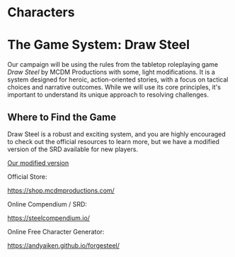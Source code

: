 # Characters

# The Game System: Draw Steel

Our campaign will be using the rules from the tabletop roleplaying game *Draw Steel* by MCDM Productions with some, light modifications. It is a system designed for heroic, action-oriented stories, with a focus on tactical choices and narrative outcomes. While we will use its core principles, it's important to understand its unique approach to resolving challenges.

## Where to Find the Game

Draw Steel is a robust and exciting system, and you are highly encouraged to check out the official resources to learn more, but we have a modified version of the SRD available for new players.

[Our modified version](/Game/01-Forward.md)

Official Store:

<https://shop.mcdmproductions.com/>

Online Compendium / SRD:

<https://steelcompendium.io/>

Online Free Character Generator:

<https://andyaiken.github.io/forgesteel/>